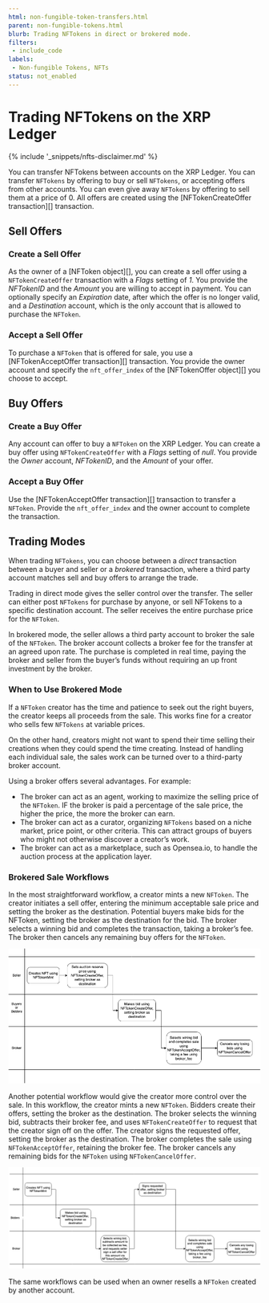```yaml
---
html: non-fungible-token-transfers.html
parent: non-fungible-tokens.html
blurb: Trading NFTokens in direct or brokered mode.
filters:
 - include_code
labels:
 - Non-fungible Tokens, NFTs
status: not_enabled
---
```


# Trading NFTokens on the XRP Ledger
{% include '_snippets/nfts-disclaimer.md' %}

You can transfer NFTokens between accounts on the XRP Ledger. You can transfer `NFTokens` by offering to buy or sell `NFTokens`, or accepting offers from other accounts. You can even give away `NFTokens` by offering to sell them at a price of 0.  All offers are created using the [NFTokenCreateOffer transaction][] transaction.


## Sell Offers


### Create a Sell Offer

As the owner of a [NFToken object][], you can create a sell offer using a `NFTokenCreateOffer` transaction with a _Flags_ setting of _1_. You provide the _NFTokenID_ and the _Amount_ you are willing to accept in payment. You can optionally specify an _Expiration_ date, after which the offer is no longer valid, and a _Destination_ account, which is the only account that is allowed to purchase the `NFToken`.


### Accept a Sell Offer

To purchase a `NFToken` that is offered for sale, you use a [NFTokenAcceptOffer transaction][] transaction. You provide the owner account and specify the `nft_offer_index` of the [NFTokenOffer object][] you choose to accept.


## Buy Offers


### Create a Buy Offer

Any account can offer to buy a `NFToken` on the XRP Ledger. You can create a buy offer using `NFTokenCreateOffer` with a _Flags_ setting of _null_. You provide the _Owner_ account, _NFTokenID_, and the _Amount_ of your offer.


### Accept a Buy Offer

Use the [NFTokenAcceptOffer transaction][] transaction to transfer a `NFToken`. Provide the `nft_offer_index` and the owner account to complete the transaction.


## Trading Modes

When trading `NFTokens`, you can choose between a _direct_ transaction between a buyer and seller or a _brokered_ transaction, where a third party account matches sell and buy offers to arrange the trade.

Trading in direct mode gives the seller control over the transfer. The seller can either post `NFTokens` for purchase by anyone, or sell NFTokens to a specific destination account. The seller receives the entire purchase price for the `NFToken`.

In brokered mode, the seller allows a third party account to broker the sale of the `NFToken`. The broker account collects a broker fee for the transfer at an agreed upon rate. The purchase is completed in real time, paying the broker and seller from the buyer’s funds without requiring an up front investment by the broker.


### When to Use Brokered Mode

If a `NFToken` creator has the time and patience to seek out the right buyers, the creator keeps all proceeds from the sale. This works fine for a creator who sells few `NFTokens` at variable prices.

On the other hand, creators might not want to spend their time selling their creations when they could spend the time creating. Instead of handling each individual sale, the sales work can be turned over to a third-party broker account.

Using a broker offers several advantages. For example:



* The broker can act as an agent, working to maximize the selling price of the `NFToken`. IF the broker is paid a percentage of the sale price, the higher the price, the more the broker can earn.
* The broker can act as a curator, organizing `NFTokens` based on a niche market, price point, or other criteria. This can attract groups of buyers who might not otherwise discover a creator’s work.
* The broker can act as a marketplace, such as Opensea.io, to handle the auction process at the application layer.


### Brokered Sale Workflows

In the most straightforward workflow, a creator mints a new `NFToken`. The creator initiates a sell offer, entering the minimum acceptable sale price and setting the broker as the destination. Potential buyers make bids for the NFToken, setting the broker as the destination for the bid. The broker selects a winning bid and completes the transaction, taking a broker’s fee. The broker then cancels any remaining buy offers for the `NFToken`.


![Brokered Mode with Reserve](img/nft-brokered_mode_with_reserve.png)


Another potential workflow would give the creator more control over the sale. In this workflow, the creator mints a new `NFToken`. Bidders create their offers, setting the broker as the destination. The broker selects the winning bid, subtracts their broker fee, and uses `NFTokenCreateOffer` to request that the creator sign off on the offer. The creator signs the requested offer, setting the broker as the destination. The broker completes the sale using `NFTokenAcceptOffer`, retaining the broker fee. The broker cancels any remaining bids for the `NFToken` using `NFTokenCancelOffer`.


![Brokered Mode without Reserve](img/nft-brokered_mode_without_reserve.png)


The same workflows can be used when an owner resells a `NFToken` created by another account.
